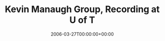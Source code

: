 ---
templateKey: event
guid: 08933b03-6eab-11ea-99c5-002590d1d1b0
date: 2006-03-27T00:00:00+00:00
eventTime: '9am!!'
title: Kevin Manaugh Group, Recording at U of T
artist: Kevin Manaugh Group
city: Toronto
venue: Recording at U of T
group: Tim Shia
guests: Mark Laver, Pete Johnston
---